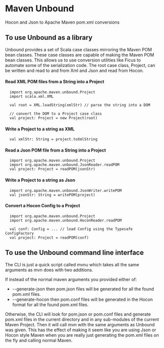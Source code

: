 # Maven Unbound
Hocon and Json to Apache Maven pom.xml conversions

## To use Unbound as a library

Unbound provides a set of Scala case classes mirroring the Maven POM bean 
classes.  These case classes are capable of making the Maven POM bean classes.
This allows us to use conversion utilities like Ficus to automate some of the 
serialization code.  The root case class, Project, can be written and read
to and from Xml and Json and read from Hocon.

#### Read XML POM files from a String into a Project
```
  import org.apache.maven.unbound.Project
  import scala.xml.XML

  val root = XML.loadString(xmlStr) // parse the string into a DOM

  // convert the DOM to a Project case class
  val project: Project = new Project(root) 
```

#### Write a Project to a string as XML
```
  val xmlStr: String = project.toXmlString
```

#### Read a Json POM file from a String into a Project
```
  import org.apache.maven.unbound.Project
  import org.apache.maven.unbound.JsonReader.readPOM
  val project: Project = readPOM(jsonStr)
```

#### Write a Project to a string as Json
```
  import org.apache.maven.unbound.JsonWriter.writePOM
  val jsonStr: String = writePOM(project)
```

#### Convert a Hocon Config to a Project
```
  import org.apache.maven.unbound.Project
  import org.apache.maven.unbound.HoconReader.readPOM

  val conf: Config = ... // load Config using the Typesafe ConfigFactory
  val project: Project = readPOM(conf)
```

## To use the Unbound command line interface

The CLI is just a quick script called mvnu which takes all the same
arguments as mvn does with two additions.

If instead of the normal maven arguments you provided either of:
* --generate-json then pom.json files will be generated for all the found 
pom.xml files.
* --generate-hocon then pom.conf files will be generated in the Hocon format 
for all the found pom.xml files.

Otherwise, the CLI will look for pom.json or pom.conf files and generate
pom.xml files in the current directory and in any sub-modules of the 
current Maven Project.  Then it will call mvn with the same arguments as Unbound
was given.  This has the effect of making it seem like you are using
Json or Hocon style Maven when you are really just generating the pom.xml files
on the fly and calling normal Maven.
